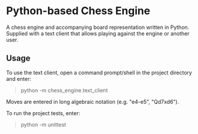 # Python-based Chess Engine
A chess engine and accompanying board representation written in Python. Supplied with a text client
that allows playing against the engine or another user.

## Usage
To use the text client, open a command prompt/shell in the project directory and enter:
> python -m chess_engine.text_client

Moves are entered in long algebraic notation (e.g. "e4-e5", "Qd7xd6").

To run the project tests, enter:
> python -m unittest
